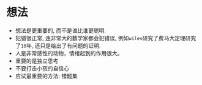 # 想法

- 想法是更重要的, 而不是谁比谁更聪明.
- 犯错很正常, 连非常大的数学家都会犯错误, 例如`wiles`研究了费马大定理研究了`10`年, 还只是给出了有问题的证明.
- 人是非常感性的动物，情绪起到的作用很大。
- 重要的是独立思考
- 不要打击小孩的自信心
- 应试最重要的方法: 错题集
